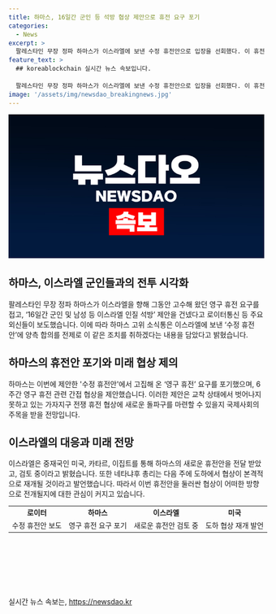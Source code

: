 ```yaml
---
title: 하마스, 16일간 군인 등 석방 협상 제안으로 휴전 요구 포기
categories:
  - News
excerpt: >
  팔레스타인 무장 정파 하마스가 이스라엘에 보낸 수정 휴전안으로 입장을 선회했다. 이 휴전안에는 16일간의 군인 및 인질 석방 제안과 중재국의 간접 협상, 이스라엘군의 철수 등이 포함되어 있음. 이에 따라 국제사회의 이목이 쏠리고 있으며, 이스라엘은 새로운 휴전안을 검토 중이라고 밝혔음. 네타냐후 총리는 다음 주에 협상이 본격적으로 재개될 것으로 전망했다.
feature_text: >
  ## koreablockchain 실시간 뉴스 속보입니다.

  팔레스타인 무장 정파 하마스가 이스라엘에 보낸 수정 휴전안으로 입장을 선회했다. 이 휴전안에는 16일간의 군인 및 인질 석방 제안과 중재국의 간접 협상, 이스라엘군의 철수 등이 포함되어 있음. 이에 따라 국제사회의 이목이 쏠리고 있으며, 이스라엘은 새로운 휴전안을 검토 중이라고 밝혔음. 네타냐후 총리는 다음 주에 협상이 본격적으로 재개될 것으로 전망했다.
image: '/assets/img/newsdao_breakingnews.jpg'
---
```


<p><img src="/assets/img/newsdao_breakingnews.jpg" alt="koreablockchain 속보" /></p>

<h2 data-ke-size="size26">하마스, 이스라엘 군인들과의 전투 시각화</h2>

<p data-ke-size="size16">팔레스타인 무장 정파 하마스가 이스라엘을 향해 그동안 고수해 왔던 영구 휴전 요구를 접고, ‘16일간 군인 및 남성 등 이스라엘 인질 석방’ 제안을 건넸다고 로이터통신 등 주요 외신들이 보도했습니다. 이에 따라 하마스 고위 소식통은 이스라엘에 보낸 ‘수정 휴전안’에 양측 합의를 전제로 이 같은 조치를 취하겠다는 내용을 담았다고 밝혔습니다.</p>

<h2 data-ke-size="size26">하마스의 휴전안 포기와 미래 협상 제의</h2>

<p data-ke-size="size16">하마스는 이번에 제안한 '수정 휴전안'에서 고집해 온 ‘영구 휴전’ 요구를 포기했으며, 6주간 영구 휴전 관련 간접 협상을 제안했습니다. 이러한 제안은 교착 상태에서 벗어나지 못하고 있는 가자지구 전쟁 휴전 협상에 새로운 돌파구를 마련할 수 있을지 국제사회의 주목을 받을 전망입니다.</p>

<h2 data-ke-size="size26">이스라엘의 대응과 미래 전망</h2>

<p data-ke-size="size16">이스라엘은 중재국인 미국, 카타르, 이집트를 통해 하마스의 새로운 휴전안을 전달 받았고, 검토 중이라고 밝혔습니다. 또한 네타냐후 총리는 다음 주에 도하에서 협상이 본격적으로 재개될 것이라고 발언했습니다. 따라서 이번 휴전안을 둘러싼 협상이 어떠한 방향으로 전개될지에 대한 관심이 커지고 있습니다.</p>

<table style="width: 700px; height: 133px;">
<tbody>
<tr>
<td style="text-align: center; height: 17px;"><b>로이터</b></td>
<td style="text-align: center; height: 17px;"><b>하마스</b></td>
<td style="text-align: center; height: 17px;"><b>이스라엘</b></td>
<td style="text-align: center; height: 17px;"><b>미국</b></td>
</tr>
<tr>
<td style="text-align: center; height: 17px;">수정 휴전안 보도</td>
<td style="text-align: center; height: 17px;">영구 휴전 요구 포기</td>
<td style="text-align: center; height: 17px;">새로운 휴전안 검토 중</td>
<td style="text-align: center; height: 17px;">도하 협상 재개 발언</td>
</tr>
</tbody>
</table>

<p data-ke-size="size16">&nbsp;</p>
실시간 뉴스 속보는, <a href="https://newsdao.kr" rel="dofollow">https://newsdao.kr</a>


